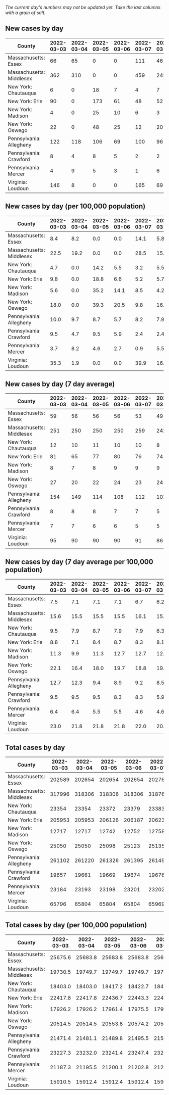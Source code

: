_The current day's numbers may not be updated yet. Take the last columns with a grain of salt._
## New cases by day

| County | 2022-03-03 | 2022-03-04 | 2022-03-05 | 2022-03-06 | 2022-03-07 | 2022-03-08 | 2022-03-09 |
| --- | --- | --- | --- | --- | --- | --- | --- |
| Massachusetts: Essex | 66 | 65 | 0 | 0 | 111 | 46 | 61 |
| Massachusetts: Middlesex | 362 | 310 | 0 | 0 | 459 | 242 | 268 |
| New York: Chautauqua | 6 | 0 | 18 | 7 | 4 | 7 | 8 |
| New York: Erie | 90 | 0 | 173 | 61 | 48 | 52 | 61 |
| New York: Madison | 4 | 0 | 25 | 10 | 6 | 3 | 4 |
| New York: Oswego | 22 | 0 | 48 | 25 | 12 | 20 | 26 |
| Pennsylvania: Allegheny | 122 | 118 | 106 | 69 | 100 | 96 | 68 |
| Pennsylvania: Crawford | 8 | 4 | 8 | 5 | 2 | 2 | 6 |
| Pennsylvania: Mercer | 4 | 9 | 5 | 3 | 1 | 6 | 4 |
| Virginia: Loudoun | 146 | 8 | 0 | 0 | 165 | 69 |  |

## New cases by day (per 100,000 population)

| County | 2022-03-03 | 2022-03-04 | 2022-03-05 | 2022-03-06 | 2022-03-07 | 2022-03-08 | 2022-03-09 |
| --- | --- | --- | --- | --- | --- | --- | --- |
| Massachusetts: Essex | 8.4 | 8.2 | 0.0 | 0.0 | 14.1 | 5.8 | 7.7 |
| Massachusetts: Middlesex | 22.5 | 19.2 | 0.0 | 0.0 | 28.5 | 15.0 | 16.6 |
| New York: Chautauqua | 4.7 | 0.0 | 14.2 | 5.5 | 3.2 | 5.5 | 6.3 |
| New York: Erie | 9.8 | 0.0 | 18.8 | 6.6 | 5.2 | 5.7 | 6.6 |
| New York: Madison | 5.6 | 0.0 | 35.2 | 14.1 | 8.5 | 4.2 | 5.6 |
| New York: Oswego | 18.0 | 0.0 | 39.3 | 20.5 | 9.8 | 16.4 | 21.3 |
| Pennsylvania: Allegheny | 10.0 | 9.7 | 8.7 | 5.7 | 8.2 | 7.9 | 5.6 |
| Pennsylvania: Crawford | 9.5 | 4.7 | 9.5 | 5.9 | 2.4 | 2.4 | 7.1 |
| Pennsylvania: Mercer | 3.7 | 8.2 | 4.6 | 2.7 | 0.9 | 5.5 | 3.7 |
| Virginia: Loudoun | 35.3 | 1.9 | 0.0 | 0.0 | 39.9 | 16.7 |  |

## New cases by day (7 day average)

| County | 2022-03-03 | 2022-03-04 | 2022-03-05 | 2022-03-06 | 2022-03-07 | 2022-03-08 | 2022-03-09 |
| --- | --- | --- | --- | --- | --- | --- | --- |
| Massachusetts: Essex | 59 | 56 | 56 | 56 | 53 | 49 | 50 |
| Massachusetts: Middlesex | 251 | 250 | 250 | 250 | 259 | 242 | 234 |
| New York: Chautauqua | 12 | 10 | 11 | 10 | 10 | 8 | 7 |
| New York: Erie | 81 | 65 | 77 | 80 | 76 | 74 | 69 |
| New York: Madison | 8 | 7 | 8 | 9 | 9 | 9 | 7 |
| New York: Oswego | 27 | 20 | 22 | 24 | 23 | 24 | 22 |
| Pennsylvania: Allegheny | 154 | 149 | 114 | 108 | 112 | 103 | 97 |
| Pennsylvania: Crawford | 8 | 8 | 8 | 7 | 7 | 5 | 5 |
| Pennsylvania: Mercer | 7 | 7 | 6 | 6 | 5 | 5 | 5 |
| Virginia: Loudoun | 95 | 90 | 90 | 90 | 91 | 86 |  |

## New cases by day (7 day average per 100,000 population)

| County | 2022-03-03 | 2022-03-04 | 2022-03-05 | 2022-03-06 | 2022-03-07 | 2022-03-08 | 2022-03-09 |
| --- | --- | --- | --- | --- | --- | --- | --- |
| Massachusetts: Essex | 7.5 | 7.1 | 7.1 | 7.1 | 6.7 | 6.2 | 6.3 |
| Massachusetts: Middlesex | 15.6 | 15.5 | 15.5 | 15.5 | 16.1 | 15.0 | 14.5 |
| New York: Chautauqua | 9.5 | 7.9 | 8.7 | 7.9 | 7.9 | 6.3 | 5.5 |
| New York: Erie | 8.8 | 7.1 | 8.4 | 8.7 | 8.3 | 8.1 | 7.5 |
| New York: Madison | 11.3 | 9.9 | 11.3 | 12.7 | 12.7 | 12.7 | 9.9 |
| New York: Oswego | 22.1 | 16.4 | 18.0 | 19.7 | 18.8 | 19.7 | 18.0 |
| Pennsylvania: Allegheny | 12.7 | 12.3 | 9.4 | 8.9 | 9.2 | 8.5 | 8.0 |
| Pennsylvania: Crawford | 9.5 | 9.5 | 9.5 | 8.3 | 8.3 | 5.9 | 5.9 |
| Pennsylvania: Mercer | 6.4 | 6.4 | 5.5 | 5.5 | 4.6 | 4.6 | 4.6 |
| Virginia: Loudoun | 23.0 | 21.8 | 21.8 | 21.8 | 22.0 | 20.8 |  |

## Total cases by day

| County | 2022-03-03 | 2022-03-04 | 2022-03-05 | 2022-03-06 | 2022-03-07 | 2022-03-08 | 2022-03-09 |
| --- | --- | --- | --- | --- | --- | --- | --- |
| Massachusetts: Essex | 202589 | 202654 | 202654 | 202654 | 202765 | 202811 | 202872 |
| Massachusetts: Middlesex | 317996 | 318306 | 318306 | 318306 | 318765 | 319007 | 319275 |
| New York: Chautauqua | 23354 | 23354 | 23372 | 23379 | 23383 | 23390 | 23398 |
| New York: Erie | 205953 | 205953 | 206126 | 206187 | 206235 | 206287 | 206348 |
| New York: Madison | 12717 | 12717 | 12742 | 12752 | 12758 | 12761 | 12765 |
| New York: Oswego | 25050 | 25050 | 25098 | 25123 | 25135 | 25155 | 25181 |
| Pennsylvania: Allegheny | 261102 | 261220 | 261326 | 261395 | 261495 | 261591 | 261659 |
| Pennsylvania: Crawford | 19657 | 19661 | 19669 | 19674 | 19676 | 19678 | 19684 |
| Pennsylvania: Mercer | 23184 | 23193 | 23198 | 23201 | 23202 | 23208 | 23212 |
| Virginia: Loudoun | 65796 | 65804 | 65804 | 65804 | 65969 | 66038 |  |

## Total cases by day (per 100,000 population)

| County | 2022-03-03 | 2022-03-04 | 2022-03-05 | 2022-03-06 | 2022-03-07 | 2022-03-08 | 2022-03-09 |
| --- | --- | --- | --- | --- | --- | --- | --- |
| Massachusetts: Essex | 25675.6 | 25683.8 | 25683.8 | 25683.8 | 25697.9 | 25703.7 | 25711.4 |
| Massachusetts: Middlesex | 19730.5 | 19749.7 | 19749.7 | 19749.7 | 19778.2 | 19793.2 | 19809.8 |
| New York: Chautauqua | 18403.0 | 18403.0 | 18417.2 | 18422.7 | 18425.9 | 18431.4 | 18437.7 |
| New York: Erie | 22417.8 | 22417.8 | 22436.7 | 22443.3 | 22448.5 | 22454.2 | 22460.8 |
| New York: Madison | 17926.2 | 17926.2 | 17961.4 | 17975.5 | 17984.0 | 17988.2 | 17993.8 |
| New York: Oswego | 20514.5 | 20514.5 | 20553.8 | 20574.2 | 20584.1 | 20600.4 | 20621.7 |
| Pennsylvania: Allegheny | 21471.4 | 21481.1 | 21489.8 | 21495.5 | 21503.7 | 21511.6 | 21517.2 |
| Pennsylvania: Crawford | 23227.3 | 23232.0 | 23241.4 | 23247.4 | 23249.7 | 23252.1 | 23259.2 |
| Pennsylvania: Mercer | 21187.3 | 21195.5 | 21200.1 | 21202.8 | 21203.8 | 21209.2 | 21212.9 |
| Virginia: Loudoun | 15910.5 | 15912.4 | 15912.4 | 15912.4 | 15952.3 | 15969.0 |  |
